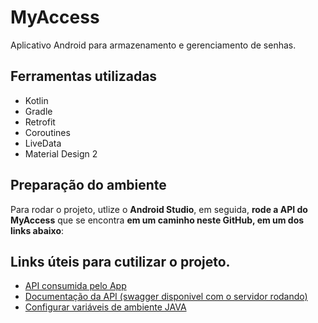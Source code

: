 # MyAccess

<p>Aplicativo Android para armazenamento e gerenciamento de senhas.</p>

## Ferramentas utilizadas

- Kotlin
- Gradle
- Retrofit
- Coroutines
- LiveData
- Material Design 2

## Preparação do ambiente
Para rodar o projeto, utlize o **Android Studio**, em seguida, **rode a API do MyAccess** que se encontra **em um caminho neste GitHub, em um dos links abaixo**:

## Links úteis para cutilizar o projeto.

- [API consumida pelo App](https://pt.stackoverflow.com/questions/259927/como-configurar-vari%C3%A1veis-de-ambiente-maven-java)
- [Documentação da API (swagger disponivel com o servidor rodando)](http://localhost:8001/myaccess/v1/swagger-ui.html#)
- [Configurar variáveis de ambiente JAVA](https://github.com/kbmbarreto/myaccess_backend_kotlin)
